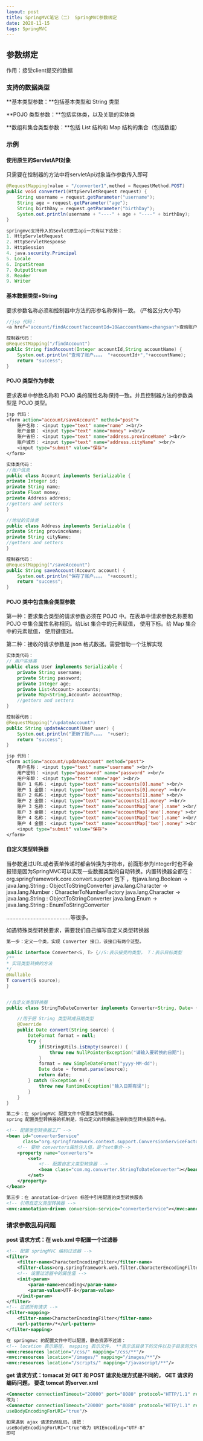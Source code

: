 ```yaml
---
layout: post
title: SpringMVC笔记（二） SpringMVC参数绑定
date: 2020-11-15
tags: SpringMVC
---
```


## 参数绑定

作用：接受client提交的数据

### 支持的数据类型 

**基本类型参数：**包括基本类型和 String 类型

**POJO 类型参数：**包括实体类，以及关联的实体类

**数组和集合类型参数：**包括 List 结构和 Map 结构的集合（包括数组） 

### 示例

#### 使用原生的ServletAPI对象 

只需要在控制器的方法中将servletApi对象当作参数传入即可

```java
@RequestMapping(value = "/converter1",method = RequestMethod.POST)
public void converter1(HttpServletRequest request) {
    String username = request.getParameter("username");
    String age = request.getParameter("age");
    String birthDay = request.getParameter("birthDay");
    System.out.println(username + "----" + age + "----" + birthDay);
}

springmvc支持传入的Sevlet原生api一共有以下这些： 
1. HttpServletRequest 
2. HttpServletResponse 
3. HttpSession 
4. java.security.Principal 
5. Locale 
6. InputStream 
7. OutputStream 
8. Reader 
9. Writer
```



#### 基本数据类型+String

要求参数名称必须和控制器中方法的形参名称保持一致。 (严格区分大小写) 

```java
//jsp 代码：
<a href="account/findAccount?accountId=10&accountName=zhangsan">查询账户</a>

控制器代码：
@RequestMapping("/findAccount")
public String findAccount(Integer accountId,String accountName) {
    System.out.println("查询了账户。。。。 "+accountId+","+accountName);
    return "success";
}
```

#### POJO 类型作为参数 

要求表单中参数名称和 POJO 类的属性名称保持一致。并且控制器方法的参数类型是 POJO 类型。 

```jsp
jsp 代码：
<form action="account/saveAccount" method="post">
    账户名称： <input type="text" name="name" ><br/>
    账户金额： <input type="text" name="money" ><br/>
    账户省份： <input type="text" name="address.provinceName" ><br/>
    账户城市： <input type="text" name="address.cityName" ><br/>
    <input type="submit" value="保存">
</form>
```

```java
实体类代码：
//账户信息
public class Account implements Serializable {
private Integer id;
private String name;
private Float money;
private Address address;
//getters and setters
}

//地址的实体类
public class Address implements Serializable {
private String provinceName;
private String cityName;
//getters and setters
}

控制器代码：
@RequestMapping("/saveAccount")
public String saveAccount(Account account) {
    System.out.println("保存了账户。。。。 "+account);
    return "success";
}
```

#### POJO 类中包含集合类型参数 

第一种：要求集合类型的请求参数必须在 POJO 中。在表单中请求参数名称要和 POJO 中集合属性名称相同。给List 集合中的元素赋值， 使用下标。给 Map 集合中的元素赋值， 使用键值对。

第二种：接收的请求参数是 json 格式数据。需要借助一个注解实现 

```java
实体类代码：
// 用户实体类
public class User implements Serializable {
    private String username;
    private String password;
    private Integer age;
    private List<Account> accounts;
    private Map<String,Account> accountMap;
    //getters and setters
}

控制器代码：
@RequestMapping("/updateAccount")
public String updateAccount(User user) {
    System.out.println("更新了账户。。。。 "+user);
    return "success";
}
```

```jsp
jsp 代码：
<form action="account/updateAccount" method="post">
    用户名称： <input type="text" name="username" ><br/>
    用户密码： <input type="password" name="password" ><br/>
    用户年龄： <input type="text" name="age" ><br/>
    账户 1 名称： <input type="text" name="accounts[0].name" ><br/>
    账户 1 金额： <input type="text" name="accounts[0].money" ><br/>
    账户 2 名称： <input type="text" name="accounts[1].name" ><br/>
    账户 2 金额： <input type="text" name="accounts[1].money" ><br/>
    账户 3 名称： <input type="text" name="accountMap['one'].name" ><br/>
    账户 3 金额： <input type="text" name="accountMap['one'].money" ><br/>
    账户 4 名称： <input type="text" name="accountMap['two'].name" ><br/>
    账户 4 金额： <input type="text" name="accountMap['two'].money" ><br/>
    <input type="submit" value="保存">
</form>
```

#### 自定义类型转换器 

当参数通过URL或者表单传递时都会转换为字符串，前面形参为Integer时也不会报错是因为SpringMVC可以实现一些数据类型的自动转换。内置转换器全都在：org.springframework.core.convert.support 包下 ，有java.lang.Boolean -> java.lang.String : ObjectToStringConverter
java.lang.Character -> java.lang.Number : CharacterToNumberFactory
java.lang.Character -> java.lang.String : ObjectToStringConverter
java.lang.Enum -> java.lang.String : EnumToStringConverter 

……………………………………等很多。

如遇特殊类型转换要求，需要我们自己编写自定义类型转换器

```java
第一步：定义一个类，实现 Converter 接口，该接口有两个泛型。

public interface Converter<S, T> {//S:表示接受的类型， T：表示目标类型
/**
* 实现类型转换的方法
*/
@Nullable
T convert(S source);
}


//自定义类型转换器
public class StringToDateConverter implements Converter<String, Date> {

    //用于把 String 类型转成日期类型
    @Override
    public Date convert(String source) {
        DateFormat format = null;
        try {
            if(StringUtils.isEmpty(source)) {
                throw new NullPointerException("请输入要转换的日期");
            }
            format = new SimpleDateFormat("yyyy-MM-dd");
            Date date = format.parse(source);
            return date;
        } catch (Exception e) {
            throw new RuntimeException("输入日期有误");
        }
	}
}
```

```xml
第二步：在 springMVC 配置文件中配置类型转换器。
spring 配置类型转换器的机制是，将自定义的转换器注册到类型转换服务中去。

<!-- 配置类型转换器工厂 -->
<bean id="converterService"
      class="org.springframework.context.support.ConversionServiceFactoryBean">
    <!-- 要给 converters属性注入值，是个set集合-->
    <property name="converters">
        <set>
        	<!-- 配置自定义类型转换器 -->
        	<bean class="com.mg.converter.StringToDateConverter"></bean>
        </set>
	</property>
</bean>

第三步：在 annotation-driven 标签中引用配置的类型转换服务
<!-- 引用自定义类型转换器 -->
<mvc:annotation-driven conversion-service="converterService"></mvc:annotation-driven>
```

### 请求参数乱码问题 

**post 请求方式：在 web.xml 中配置一个过滤器**

```xml
<!-- 配置 springMVC 编码过滤器 -->
<filter>
    <filter-name>CharacterEncodingFilter</filter-name>
    <filter-class>org.springframework.web.filter.CharacterEncodingFilter</filter-class>
    <!-- 设置过滤器中的属性值 -->
    <init-param>
        <param-name>encoding</param-name>
        <param-value>UTF-8</param-value>
    </init-param>
</filter>
<!-- 过滤所有请求 -->
<filter-mapping>
    <filter-name>CharacterEncodingFilter</filter-name>
    <url-pattern>/*</url-pattern>
</filter-mapping>

在 springmvc 的配置文件中可以配置，静态资源不过滤：
<!-- location 表示路径， mapping 表示文件， **表示该目录下的文件以及子目录的文件 -->
<mvc:resources location="/css/" mapping="/css/**"/>
<mvc:resources location="/images/" mapping="/images/**"/>
<mvc:resources location="/scripts/" mapping="/javascript/**"/>
```

**get 请求方式：tomacat 对 GET 和 POST 请求处理方式是不同的， GET 请求的编码问题， 要改 tomcat 的server.xml**

```xml
<Connector connectionTimeout="20000" port="8080" protocol="HTTP/1.1" redirectPort="8443"/>
改为：
<Connector connectionTimeout="20000" port="8080" protocol="HTTP/1.1" redirectPort="8443"
useBodyEncodingForURI="true"/>

如果遇到 ajax 请求仍然乱码，请把：
useBodyEncodingForURI="true"改为 URIEncoding="UTF-8"
即可
```



